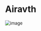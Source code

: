#                                                                                  Airavth

  ![image](https://github.com/Harshavardhanraju99/Airavth/assets/160013343/09442de6-f808-4b12-8465-8a3b5a03051c)

